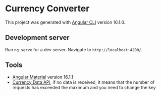 # Currency Converter

This project was generated with [Angular CLI](https://github.com/angular/angular-cli) version 16.1.0.

## Development server

Run `ng serve` for a dev server. Navigate to `http://localhost:4200/`.

## Tools
- [Angular Material](https://material.angular.io/) version 16.1.1 
- [Currency Data API](https://apilayer.com/marketplace/currency_data-api), if no data is received, it means that the number of requests has exceeded the maximum and you need to change the key
